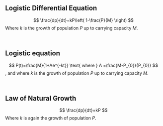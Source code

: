 

## Logistic Differential Equation
$$
\frac{dp}{dt}=kP\left( 1-\frac{P}{M} \right)
$$
Where $k$ is the growth of population $P$ up to  carrying  capacity $M$.


&emsp;

## Logistic equation

$$
P(t)=\frac{M}{1+Ae^{-kt}} \text{ where } A =\frac{M-P_{0}}{P_{0}}
$$
, and  where $k$ is the growth of population $P$ up to  carrying  capacity $M$.


&emsp;
## Law of Natural Growth 
$$
\frac{dp}{dt}=kP
$$
Where $k$ is again the growth of population $P$.